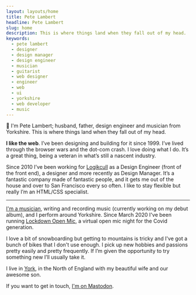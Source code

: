 ```yaml
---
layout: layouts/home
title: Pete Lambert
headline: Pete Lambert
slug: home
description: This is where things land when they fall out of my head.
keywords:
  - pete lambert
  - designer
  - design manager
  - design engineer
  - musician
  - guitarist
  - web designer
  - engineer
  - web
  - ui
  - yorkshire
  - web developer
  - music
---
```


👋 I'm Pete Lambert; husband, father, design engineer and musician from Yorkshire. This is where things land when they fall out of my head.

**I like the web**. I’ve been designing and building for it since 1999. I’ve lived through the browser wars and the dot-com crash. I love doing what I do. It’s a great thing, being a veteran in what’s still a nascent industry.

Since 2010 I’ve been working for [Logikcull](https://logikcull.com) as a Design Engineer (front of the front end), a designer and more recently as Design Manager. It’s a fantastic company made of fantastic people, and it gets me out of the house and over to San Francisco every so often. I like to stay flexible but really I’m an HTML/CSS specialist.

---

[I'm a musician](https://petelambertmusic.com), writing and recording music (currently working on my debut album), and I perform around Yorkshire. Since March 2020 I've been running [Lockdown Open Mic](https://lockdownopenmic.club), a virtual open mic night for the Covid generation.

I love a bit of snowboarding but getting to mountains is tricky and I've got a bunch of bikes that I don't use enough. I pick up new hobbies and passions pretty easily and pretty frequently. If I’m given the opportunity to try something new I’ll usually take it.

I live in [York](https://en.wikipedia.org/wiki/York), in the North of England with my beautiful wife and our awesome son.

If you want to get in touch, <a rel="me" href="https://mas.to/@petelambert">I'm on Mastodon</a>.
